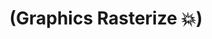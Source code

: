 ---
layout: default
title: "(Graphics Rasterize 💥)"
parent: (C++)
has_children: true
nav_order: 13
---